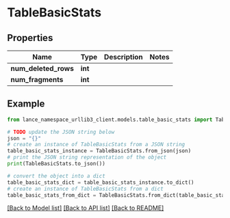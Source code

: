 # TableBasicStats


## Properties

Name | Type | Description | Notes
------------ | ------------- | ------------- | -------------
**num_deleted_rows** | **int** |  | 
**num_fragments** | **int** |  | 

## Example

```python
from lance_namespace_urllib3_client.models.table_basic_stats import TableBasicStats

# TODO update the JSON string below
json = "{}"
# create an instance of TableBasicStats from a JSON string
table_basic_stats_instance = TableBasicStats.from_json(json)
# print the JSON string representation of the object
print(TableBasicStats.to_json())

# convert the object into a dict
table_basic_stats_dict = table_basic_stats_instance.to_dict()
# create an instance of TableBasicStats from a dict
table_basic_stats_from_dict = TableBasicStats.from_dict(table_basic_stats_dict)
```
[[Back to Model list]](../README.md#documentation-for-models) [[Back to API list]](../README.md#documentation-for-api-endpoints) [[Back to README]](../README.md)



